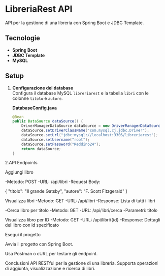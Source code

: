 # LibreriaRest API

API per la gestione di una libreria con Spring Boot e JDBC Template.

## Tecnologie
- **Spring Boot**
- **JDBC Template**
- **MySQL**

## Setup

1. **Configurazione del database**  
   Configura il database MySQL `libreriarest` e la tabella `libri` con le colonne `titolo` e `autore`.

   **DatabaseConfig.java**
   ```java
   @Bean
   public DataSource dataSource() {
       DriverManagerDataSource dataSource = new DriverManagerDataSource();
       dataSource.setDriverClassName("com.mysql.cj.jdbc.Driver");
       dataSource.setUrl("jdbc:mysql://localhost:3306/libreriarest");
       dataSource.setUsername("root");
       dataSource.setPassword("Reddino24");
       return dataSource;
   }

2.API Endpoints

Aggiungi libro

-Metodo: POST
-URL: /api/libri
-Request Body:

{
  "titolo": "Il grande Gatsby",
  "autore": "F. Scott Fitzgerald"
}


Visualizza libri
-Metodo: GET
-URL: /api/libri
-Response: Lista di tutti i libri

-Cerca libro per titolo
-Metodo: GET
-URL: /api/libri/cerca
-Parametri: titolo

Visualizza libro per ID
-Metodo: GET
-URL: /api/libri/{id}
-Response: Dettagli del libro con id specificato


Esegui il progetto

Avvia il progetto con Spring Boot.

Usa Postman o cURL per testare gli endpoint.


Conclusioni
API RESTful per la gestione di una libreria. Supporta operazioni di aggiunta, visualizzazione e ricerca di libri.


